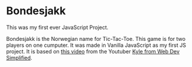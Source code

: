 # Bondesjakk

This was my first ever JavaScript Project.

Bondesjakk is the Norwegian name for Tic-Tac-Toe.
This game is for two players on one cumputer.
It was made in Vanilla JavaScript as my first JS project.
It is based on [this video](https://youtu.be/Y-GkMjUZsmM) from the Youtuber [Kyle from Web Dev Simplified](https://www.youtube.com/channel/UCFbNIlppjAuEX4znoulh0Cw).
